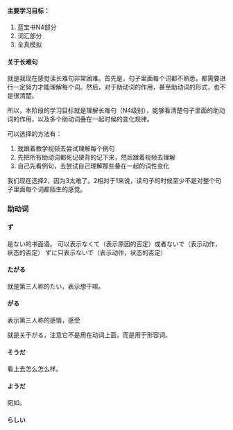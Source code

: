 #### 主要学习目标：
1. 蓝宝书N4部分
2. 词汇部分
3. 全真模拟

#### 关于长难句

就是我现在感觉读长难句非常困难。首先是，句子里面每个词都不熟悉，都需要进行一定努力才能理解每个词。然后，对于助动词的作用，甚至助动词的形式，也不是很清楚。

所以，本阶段的学习目标就是理解长难句（N4级别），能够看清楚句子里面的助动词的作用，以及多个助动词叠在一起时候的变化规律。

可以选择的方法有：
1.	就跟着教学视频去尝试理解每个例句
2.	先把所有助动词都死记硬背的记下来，然后跟着视频去理解
3.	自己先看例句，去尝试自己理解那些叠在一起的词性变化

我们现在选择2，因为3太难了。2相对于1来说，读句子的时候至少不是对整个句子里面每个词都陌生的感觉。



### 助动词

#### ず
是ない的书面语。
可以表示なくて（表示原因的否定）或者ないで（表示动作，状态的否定）
ずに只表示ないで（表示动作，状态的否定）


#### たがる
就是第三人称的たい，表示想干嘛。


#### がる
表示第三人称的感情，感受

就是关于がる，注意它不是用在动词上面，而是用于形容词。


#### そうだ

看上去怎么怎么样。


#### ようだ

宛如。


#### らしい



